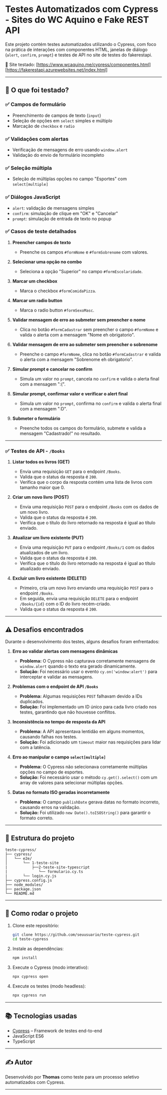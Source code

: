 # Testes Automatizados com Cypress - Sites do WC Aquino e Fake REST API

Este projeto contém testes automatizados utilizando o Cypress, com foco na prática de interações com componentes HTML, janelas de diálogo (`alert`, `confirm`, `prompt`) e testes de API no site de testes do fakerestapi.

📍 Site testado: [https://www.wcaquino.me/cypress/componentes.html] [https://fakerestapi.azurewebsites.net/index.html]

---

## 🧪 O que foi testado?

### ✅ Campos de formulário
- Preenchimento de campos de texto (`input`)
- Seleção de opções em `select` simples e múltiplo
- Marcação de `checkbox` e `radio`

### ✅ Validações com alertas
- Verificação de mensagens de erro usando `window.alert`
- Validação do envio de formulário incompleto

### ✅ Seleção múltipla
- Seleção de múltiplas opções no campo "Esportes" com `select[multiple]`

### ✅ Diálogos JavaScript
- `alert`: validação de mensagens simples
- `confirm`: simulação de clique em "OK" e "Cancelar"
- `prompt`: simulação de entrada de texto no popup

### ✅ Casos de teste detalhados
1. **Preencher campos de texto**  
   - Preenche os campos `#formNome` e `#formSobrenome` com valores.

2. **Selecionar uma opção no combo**  
   - Seleciona a opção "Superior" no campo `#formEscolaridade`.

3. **Marcar um checkbox**  
   - Marca o checkbox `#formComidaPizza`.

4. **Marcar um radio button**  
   - Marca o radio button `#formSexoMasc`.

5. **Validar mensagem de erro ao submeter sem preencher o nome**  
   - Clica no botão `#formCadastrar` sem preencher o campo `#formNome` e valida o alerta com a mensagem "Nome eh obrigatorio".

6. **Validar mensagem de erro ao submeter sem preencher o sobrenome**  
   - Preenche o campo `#formNome`, clica no botão `#formCadastrar` e valida o alerta com a mensagem "Sobrenome eh obrigatorio".

7. **Simular prompt e cancelar no confirm**  
   - Simula um valor no `prompt`, cancela no `confirm` e valida o alerta final com a mensagem ":(".

8. **Simular prompt, confirmar valor e verificar o alert final**  
   - Simula um valor no `prompt`, confirma no `confirm` e valida o alerta final com a mensagem ":D".

9. **Submeter o formulário**  
   - Preenche todos os campos do formulário, submete e valida a mensagem "Cadastrado!" no resultado.

---

### ✅ Testes de API - `/Books`
1. **Listar todos os livros (GET)**  
   - Envia uma requisição `GET` para o endpoint `/Books`.
   - Valida que o status da resposta é `200`.
   - Verifica que o corpo da resposta contém uma lista de livros com tamanho maior que 0.

2. **Criar um novo livro (POST)**  
   - Envia uma requisição `POST` para o endpoint `/Books` com os dados de um novo livro.
   - Valida que o status da resposta é `200`.
   - Verifica que o título do livro retornado na resposta é igual ao título enviado.

3. **Atualizar um livro existente (PUT)**  
   - Envia uma requisição `PUT` para o endpoint `/Books/1` com os dados atualizados de um livro.
   - Valida que o status da resposta é `200`.
   - Verifica que o título do livro retornado na resposta é igual ao título atualizado enviado.

4. **Excluir um livro existente (DELETE)**  
   - Primeiro, cria um novo livro enviando uma requisição `POST` para o endpoint `/Books`.
   - Em seguida, envia uma requisição `DELETE` para o endpoint `/Books/{id}` com o ID do livro recém-criado.
   - Valida que o status da resposta é `200`.

---

## ⚠️ Desafios encontrados

Durante o desenvolvimento dos testes, alguns desafios foram enfrentados:

1. **Erro ao validar alertas com mensagens dinâmicas**  
   - **Problema:** O Cypress não capturava corretamente mensagens de `window.alert` quando o texto era gerado dinamicamente.  
   - **Solução:** Foi necessário usar o evento `cy.on('window:alert')` para interceptar e validar as mensagens.

2. **Problemas com o endpoint de API `/Books`**  
   - **Problema:** Algumas requisições `POST` falhavam devido a IDs duplicados.  
   - **Solução:** Foi implementado um ID único para cada livro criado nos testes, garantindo que não houvesse conflitos.

3. **Inconsistência no tempo de resposta da API**  
   - **Problema:** A API apresentava lentidão em alguns momentos, causando falhas nos testes.  
   - **Solução:** Foi adicionado um `timeout` maior nas requisições para lidar com a latência.

4. **Erro ao manipular o campo `select[multiple]`**  
   - **Problema:** O Cypress não selecionava corretamente múltiplas opções no campo de esportes.  
   - **Solução:** Foi necessário usar o método `cy.get().select()` com um array de valores para selecionar múltiplas opções.

5. **Datas no formato ISO geradas incorretamente**  
   - **Problema:** O campo `publishDate` gerava datas no formato incorreto, causando erros na validação.  
   - **Solução:** Foi utilizado `new Date().toISOString()` para garantir o formato correto.

---

## 📁 Estrutura do projeto

```
teste-cypress/
├── cypress/
│   └── e2e/
│       └── 1-teste-site
|           ├──2-teste-site-typescript
|              └── formulario.cy.ts
|       └── login.cy.js
├── cypress.config.js
├── node_modules/
├── package.json
└── README.md
```

---

## 🚀 Como rodar o projeto

1. Clone este repositório:
   ```bash
   git clone https://github.com/seuusuario/teste-cypress.git
   cd teste-cypress
   ```

2. Instale as dependências:
   ```bash
   npm install
   ```

3. Execute o Cypress (modo interativo):
   ```bash
   npx cypress open
   ```

4. Execute os testes (modo headless):
   ```bash
   npx cypress run
   ```

---

## 📚 Tecnologias usadas

- [Cypress](https://www.cypress.io/) – Framework de testes end-to-end
- JavaScript ES6
- TypeScript
---

## ✍️ Autor

Desenvolvido por **Thomas** como teste para um processo seletivo automatizados com Cypress.

---

